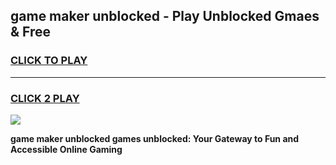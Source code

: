 
## game maker unblocked - Play Unblocked Gmaes & Free
<h3>
<a href="https://news.freeplayer.one?title=game_maker_unblocked&ref=23F">CLICK TO PLAY</a></h3>
<hr>

<h3>
<a href="https://news.freeplayer.one?title=game_maker_unblocked&ref=23F">CLICK 2 PLAY</a>
  
</h3>

<a href="https://news.freeplayer.one?title=game_maker_unblocked&ref=23F/"><img src="https://clearcache.store/games.png"></a>


**game maker unblocked games unblocked: Your Gateway to Fun and Accessible Online Gaming**
